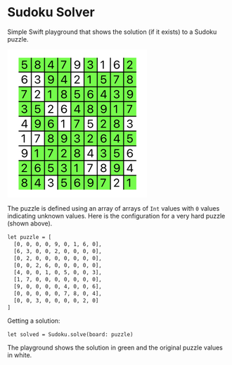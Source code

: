 # Sudoku Solver

Simple Swift playground that shows the solution (if it exists) to a Sudoku puzzle.

![](solution.png)

The puzzle is defined using an array of arrays of `Int` values with `0` values indicating unknown values. Here is the configuration for a very hard
puzzle (shown above).

```
let puzzle = [
  [0, 0, 0, 0, 9, 0, 1, 6, 0],
  [6, 3, 0, 0, 2, 0, 0, 0, 0],
  [0, 2, 0, 0, 0, 0, 0, 0, 0],
  [0, 0, 2, 6, 0, 0, 0, 0, 0],
  [4, 0, 0, 1, 0, 5, 0, 0, 3],
  [1, 7, 0, 0, 0, 0, 0, 0, 0],
  [9, 0, 0, 0, 0, 4, 0, 0, 6],
  [0, 0, 0, 0, 0, 7, 8, 0, 4],
  [0, 0, 3, 0, 0, 0, 0, 2, 0]
]
```

Getting a solution:

```
let solved = Sudoku.solve(board: puzzle)
```

The playground shows the solution in green and the original puzzle values in white.
